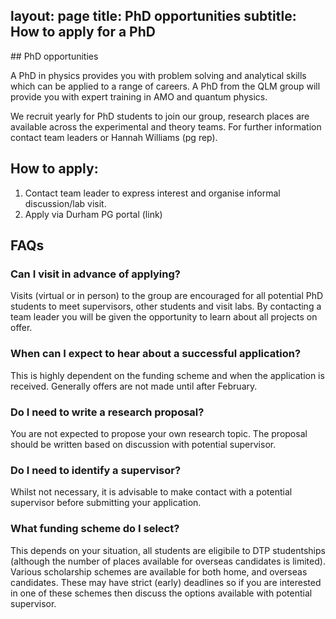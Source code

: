 layout: page
title: PhD opportunities
subtitle: How to apply for a PhD
---
## PhD opportunities
 
A PhD in physics provides you with problem solving and analytical skills which can be applied to a range of careers. A PhD from the QLM group will provide you with expert training in AMO and quantum physics.
 
We recruit yearly for PhD students to join our group, research places are available across the experimental and theory teams. For further information contact team leaders or Hannah Williams (pg rep).
 
## How to apply:
              
1. Contact team leader to express interest and organise informal discussion/lab visit.
2. Apply via Durham PG portal (link)
             
## FAQs

### Can I visit in advance of applying?
Visits (virtual or in person) to the group are encouraged for all potential PhD students to meet supervisors, other students and visit labs. By contacting a team leader you will be given the opportunity to learn about all projects on offer.
### When can I expect to hear about a successful application?
This is highly dependent on the funding scheme and when the application is received. Generally offers are not made until after February.
### Do I need to write a research proposal?
You are not expected to propose your own research topic. The proposal should be written based on discussion with potential supervisor.
### Do I need to identify a supervisor?
Whilst not necessary, it is advisable to make contact with a potential supervisor before submitting your application.

### What funding scheme do I select?
This depends on your situation, all students are eligibile to DTP studentships (although the number of places available for overseas candidates is limited). Various scholarship schemes are available for both home, and overseas candidates. These may have strict (early) deadlines so if you are interested in one of these schemes then discuss the options available with potential supervisor.
